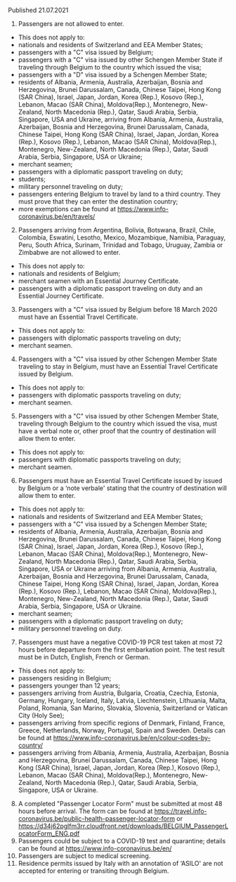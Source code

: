 Published 21.07.2021
1. Passengers are not allowed to enter.
- This does not apply to:
- nationals and residents of Switzerland and EEA Member States;
- passengers with a "C" visa issued by Belgium;
- passengers with a "C" visa issued by other Schengen Member State if traveling through Belgium to the country which issued the visa;
- passengers with a "D" visa issued by a Schengen Member State;
- residents of Albania, Armenia, Australia, Azerbaijan, Bosnia and Herzegovina, Brunei Darussalam, Canada, Chinese Taipei, Hong Kong (SAR China), Israel, Japan, Jordan, Korea (Rep.), Kosovo (Rep.), Lebanon, Macao (SAR China), Moldova(Rep.), Montenegro, New-Zealand, North Macedonia (Rep.), Qatar, Saudi Arabia, Serbia, Singapore, USA and Ukraine, arriving from Albania, Armenia, Australia, Azerbaijan, Bosnia and Herzegovina, Brunei Darussalam, Canada, Chinese Taipei, Hong Kong (SAR China), Israel, Japan, Jordan, Korea (Rep.), Kosovo (Rep.), Lebanon, Macao (SAR China), Moldova(Rep.), Montenegro, New-Zealand, North Macedonia (Rep.), Qatar, Saudi Arabia, Serbia, Singapore, USA or Ukraine;
- merchant seamen;
- passengers with a diplomatic passport traveling on duty;
- students;
- military personnel traveling on duty;
- passengers entering Belgium to travel by land to a third country. They must prove that they can enter the destination country;
- more exemptions can be found at <a href="https://www.info-coronavirus.be/en/travels/">https://www.info-coronavirus.be/en/travels/</a>
2. Passengers arriving from Argentina, Bolivia, Botswana, Brazil, Chile, Colombia, Eswatini, Lesotho, Mexico, Mozambique, Namibia, Paraguay, Peru, South Africa, Surinam, Trinidad and Tobago, Uruguay, Zambia or Zimbabwe are not allowed to enter.
- This does not apply to:
- nationals and residents of Belgium;
- merchant seamen with an Essential Journey Certificate.
- passengers with a diplomatic passport traveling on duty and an Essential Journey Certificate.
3. Passengers with a "C" visa issued by Belgium before 18 March 2020 must have an Essential Travel Certificate.
- This does not apply to:
- passengers with diplomatic passports traveling on duty;
- merchant seamen.
4. Passengers with a "C" visa issued by other Schengen Member State traveling to stay in Belgium, must have an Essential Travel Certificate issued by Belgium.
- This does not apply to:
- passengers with diplomatic passports traveling on duty;
- merchant seamen.
5. Passengers with a "C" visa issued by other Schengen Member State, traveling through Belgium to the country which issued the visa, must have a verbal note or, other proof that the country of destination will allow them to enter.
- This does not apply to:
- passengers with diplomatic passports traveling on duty;
- merchant seamen.
6. Passengers must have an Essential Travel Certificate issued by issued by Belgium or a ‘note verbale' stating that the country of destination will allow them to enter.
- This does not apply to:
- nationals and residents of Switzerland and EEA Member States;
- passengers with a "C" visa issued by a Schengen Member State;
- residents of Albania, Armenia, Australia, Azerbaijan, Bosnia and Herzegovina, Brunei Darussalam, Canada, Chinese Taipei, Hong Kong (SAR China), Israel, Japan, Jordan, Korea (Rep.), Kosovo (Rep.), Lebanon, Macao (SAR China), Moldova(Rep.), Montenegro, New-Zealand, North Macedonia (Rep.), Qatar, Saudi Arabia, Serbia, Singapore, USA or Ukraine arriving from Albania, Armenia, Australia, Azerbaijan, Bosnia and Herzegovina, Brunei Darussalam, Canada, Chinese Taipei, Hong Kong (SAR China), Israel, Japan, Jordan, Korea (Rep.), Kosovo (Rep.), Lebanon, Macao (SAR China), Moldova(Rep.), Montenegro, New-Zealand, North Macedonia (Rep.), Qatar, Saudi Arabia, Serbia, Singapore, USA or Ukraine.
- merchant seamen;
- passengers with a diplomatic passport traveling on duty;
- military personnel traveling on duty.
7. Passengers must have a negative COVID-19 PCR test taken at most 72 hours before departure from the first embarkation point. The test result must be in Dutch, English, French or German.
- This does not apply to:
- passengers residing in Belgium;
- passengers younger than 12 years;
- passengers arriving from Austria, Bulgaria, Croatia, Czechia, Estonia, Germany, Hungary, Iceland, Italy, Latvia, Liechtenstein, Lithuania, Malta, Poland, Romania, San Marino, Slovakia, Slovenia, Switzerland or Vatican City (Holy See);
- passengers arriving from specific regions of Denmark, Finland, France, Greece, Netherlands, Norway, Portugal, Spain and Sweden. Details can be found at <a href="https://www.info-coronavirus.be/en/colour-codes-by-country/">https://www.info-coronavirus.be/en/colour-codes-by-country/</a>
- passengers arriving from Albania, Armenia, Australia, Azerbaijan, Bosnia and Herzegovina, Brunei Darussalam, Canada, Chinese Taipei, Hong Kong (SAR China), Israel, Japan, Jordan, Korea (Rep.), Kosovo (Rep.), Lebanon, Macao (SAR China), Moldova(Rep.), Montenegro, New-Zealand, North Macedonia (Rep.), Qatar, Saudi Arabia, Serbia, Singapore, USA or Ukraine.
8. A completed "Passenger Locator Form" must be submitted at most 48 hours before arrival. The form can be found at <a href="https://travel.info-coronavirus.be/public-health-passenger-locator-form">https://travel.info-coronavirus.be/public-health-passenger-locator-form</a> or <a href="https://d34j62pglfm3rr.cloudfront.net/downloads/BELGIUM_PassengerLocatorForm_ENG.pdf">https://d34j62pglfm3rr.cloudfront.net/downloads/BELGIUM_PassengerLocatorForm_ENG.pdf</a>
9. Passengers could be subject to a COVID-19 test and quarantine; details can be found at <a href="https://www.info-coronavirus.be/en/">https://www.info-coronavirus.be/en/</a>
10. Passengers are subject to medical screening.
11. Residence permits issued by Italy with an annotation of ‘ASILO' are not accepted for entering or transiting through Belgium.

